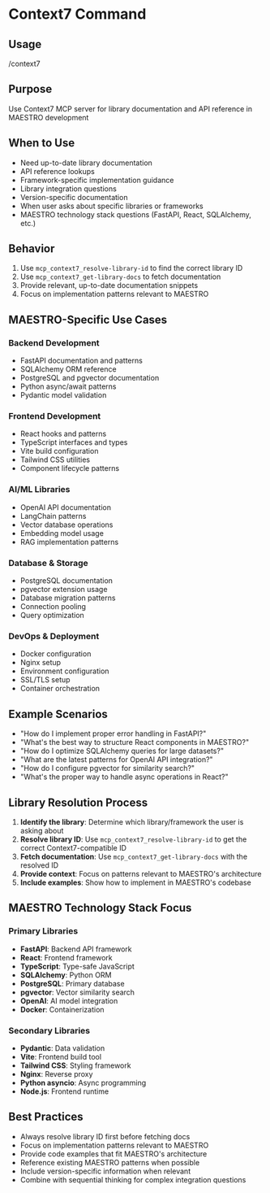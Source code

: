 # Context7 Command

## Usage

/context7

## Purpose

Use Context7 MCP server for library documentation and API reference in MAESTRO development

## When to Use

- Need up-to-date library documentation
- API reference lookups
- Framework-specific implementation guidance
- Library integration questions
- Version-specific documentation
- When user asks about specific libraries or frameworks
- MAESTRO technology stack questions (FastAPI, React, SQLAlchemy, etc.)

## Behavior

1. Use `mcp_context7_resolve-library-id` to find the correct library ID
2. Use `mcp_context7_get-library-docs` to fetch documentation
3. Provide relevant, up-to-date documentation snippets
4. Focus on implementation patterns relevant to MAESTRO

## MAESTRO-Specific Use Cases

### Backend Development

- FastAPI documentation and patterns
- SQLAlchemy ORM reference
- PostgreSQL and pgvector documentation
- Python async/await patterns
- Pydantic model validation

### Frontend Development

- React hooks and patterns
- TypeScript interfaces and types
- Vite build configuration
- Tailwind CSS utilities
- Component lifecycle patterns

### AI/ML Libraries

- OpenAI API documentation
- LangChain patterns
- Vector database operations
- Embedding model usage
- RAG implementation patterns

### Database & Storage

- PostgreSQL documentation
- pgvector extension usage
- Database migration patterns
- Connection pooling
- Query optimization

### DevOps & Deployment

- Docker configuration
- Nginx setup
- Environment configuration
- SSL/TLS setup
- Container orchestration

## Example Scenarios

- "How do I implement proper error handling in FastAPI?"
- "What's the best way to structure React components in MAESTRO?"
- "How do I optimize SQLAlchemy queries for large datasets?"
- "What are the latest patterns for OpenAI API integration?"
- "How do I configure pgvector for similarity search?"
- "What's the proper way to handle async operations in React?"

## Library Resolution Process

1. **Identify the library**: Determine which library/framework the user is asking about
2. **Resolve library ID**: Use `mcp_context7_resolve-library-id` to get the correct Context7-compatible ID
3. **Fetch documentation**: Use `mcp_context7_get-library-docs` with the resolved ID
4. **Provide context**: Focus on patterns relevant to MAESTRO's architecture
5. **Include examples**: Show how to implement in MAESTRO's codebase

## MAESTRO Technology Stack Focus

### Primary Libraries

- **FastAPI**: Backend API framework
- **React**: Frontend framework
- **TypeScript**: Type-safe JavaScript
- **SQLAlchemy**: Python ORM
- **PostgreSQL**: Primary database
- **pgvector**: Vector similarity search
- **OpenAI**: AI model integration
- **Docker**: Containerization

### Secondary Libraries

- **Pydantic**: Data validation
- **Vite**: Frontend build tool
- **Tailwind CSS**: Styling framework
- **Nginx**: Reverse proxy
- **Python asyncio**: Async programming
- **Node.js**: Frontend runtime

## Best Practices

- Always resolve library ID first before fetching docs
- Focus on implementation patterns relevant to MAESTRO
- Provide code examples that fit MAESTRO's architecture
- Reference existing MAESTRO patterns when possible
- Include version-specific information when relevant
- Combine with sequential thinking for complex integration questions
